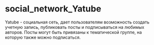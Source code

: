 # social_network_Yatube
Yatube - социальная сеть, дает пользователям возможность создать учетную запись, публиковать посты и подписываться на любимых авторов. Посты могут быть привязаны к тематической группе, на которую также можно подписаться.
